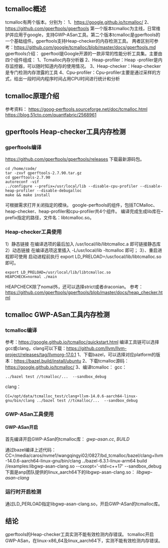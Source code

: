 ## tcmalloc概述
tcmalloc有两个版本。分别为：
1、https://google.github.io/tcmalloc/
2、https://github.com/gperftools/gperftools
第一个版本tcmalloc为主线，日常维护并应用于google，支持GWP-ASan工具。第二个版本tcmalloc是gperftools的一个基础组件。gperftools支持Heap-checker的内存检测工具。
两者区别可参考：https://github.com/google/tcmalloc/blob/master/docs/gperftools.md
gperftools介绍：
gperftool是Google开源的一款非常的性能分析工具集。主要由四个组件组成：
1、Tcmalloc内存分析器
2、Heap-profiler：Heap -profiler是内存监控器，可以随时知道内存的使用情况。
3、Heap-checker：Heap-checker是专门检测内存泄露的工具
4、Cpu-profiler：Cpu-profiler主要是通过采样的方式，给出一段时间内程序时间占用CPU时间进行统计和分析
## tcmalloc原理介绍
参考资料：
https://goog-perftools.sourceforge.net/doc/tcmalloc.html
https://blog.51cto.com/quantfabric/2568961
## gperftools Heap-checker工具内存检测
### gperftools编译
https://github.com/gperftools/gperftools/releases
下载最新源码包。
```
cd /home/code/
tar -zxvf gperftools-2.7.90.tar.gz
cd gperftools-2.7.90
autoreconf -vif
../configure --prefix=/usr/local/lib --disable-cpu-profiler --disable-heap-profiler --disable-debugalloc
make && make install
```

可根据需求打开关闭指定的模块。 google-perftools的组件，包括TCMalloc、heap-checker、heap-profiler和cpu-profiler共4个组件。
编译完成生成lib库在–prefix指定的路径，文件名：libtcmalloc.so。
### Heap-checker工具使用
1）静态链接
在编译选项的最后加入 /usr/local/lib/libtcmalloc.a 即可链接静态库
2）动态链接
在编译选项这里插入 -L/usr/local/lib -ltcmalloc 即可；
3）、重启进程即可使用
启动进程前执行 export LD_PRELOAD=/usr/local/lib/libtcmalloc.so即可。
```
export LD_PRELOAD=/usr/local/lib/libtcmalloc.so 
HEAPCHECK=normal ./main
```
HEAPCHECK除了nomal外，还可以选择strict或者draconian。
参考：https://github.com/gperftools/gperftools/blob/master/docs/heap_checker.html
## tcmalloc GWP-ASan工具内存检测
### tcmalloc编译
参考：https://google.github.io/tcmalloc/quickstart.html
编译工具链可以选择gcc或clang，clang可以下载：https://github.com/llvm/llvm-project/releases/tag/llvmorg-17.0.1
1、下载bazel，可以选择对应platform的版本：https://bazel.build/install/ubuntu
2、下载tcmalloc源码：https://google.github.io/tcmalloc/
3、编译tcmalloc：
gcc：
```
../bazel test //tcmalloc/...  --sandbox_debug
```
clang：
```
CC=/opt/data/tcmalloc_test/clang+llvm-14.0.6-aarch64-linux-gnu/bin/clang ../bazel test //tcmalloc/...  --sandbox_debug
```
### GWP-ASan工具使用
#### GWP-ASan开启
首先编译开启GWP-ASan的tcmalloc库：
*gwp-asan.cc*, *BUILD*


通过bazel编译上述代码：
CC=/media/caros/nvme1/wangqingyi02/0827/bd_tcmalloc/bazel/clang+llvm-14.0.6-aarch64-linux-gnu/bin/clang ../bazel-6.3.1-linux-arm64 build //examples:libgwp-asan-clang.so --cxxopt='-std=c++17' --sandbox_debug
下面是anp团队提供的linux_aarch64下的libgwp-asan-clang.so：
*libgwp-asan-clang*

### 运行时开启检测
通过LD_PERLOAD指定libgwp-asan-clang.so，开启GWP-ASan的tcmalloc库。
## 结论
gperftools的Heap-checker工具实测不能有效检测内存错误。
tcmalloc开启GWP-ASan，在linux-x86_64及linux_aarch64下，实测不能有效检测内存错误。
